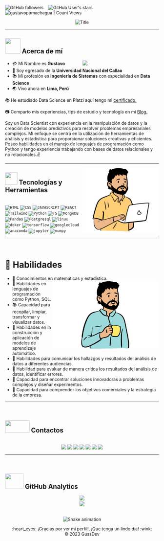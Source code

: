 <img alt="GitHub followers" src="https://img.shields.io/github/followers/gustavopumachagua?style=social"> &nbsp;&nbsp; <img alt="GitHub User's stars" src="https://img.shields.io/github/stars/gustavopumachagua?style=social"> &nbsp;&nbsp; <img alt="gustavopumachagua | Count Views" src="https://img.shields.io/github/watchers/gustavopumachagua/gustavopumachagua.svg" />

<div align="center">
  <img src="https://readme-typing-svg.herokuapp.com?font=Architects+Daughter&color=%FFD93D&size=50&center=true&vCenter=true&height=100&width=1000&lines=¡Hola!+Soy+Gustavo+Pumachagua+Perez+%3C3;¡Bienvenido+a+mi+Perfil!" alt="Title"></img>
</div>

***

## <img src="https://raw.githubusercontent.com/nixin72/nixin72/master/wave.gif" width="50px" height="50px"></img> Acerca de mí

- :credit_card: Mi Nombre es **Gustavo** <img src="./cat.gif" width="250" align="right"/>
- :school: Soy egresado de la **Universidad Nacional del Callao**
- :books: Mi profesión es **Ingeniería de Sistemas** con especialidad en **Data Science**
- :earth_asia: Vivo ahora en **Lima, Perú**

<div align="left">
<p>📚 He estudiado Data Science en Platzi aquí tengo mi  <a href="https://platzi.com/p/gustavopumachagua/" target="_blank">certificado.</a> </p>
<p>📷 Comparto mis experiencias, tips de estudio y tecnología en mi <a href="https://www.notion.so/gussdev/Apuntes-3abec46a55c04b92ba7ea40f0ab117ba" target="_blank"  rel="nofollow">Blog.</a></p>
</div>

<div align="left">
  <p >
Soy un Data Scientist con experiencia en la manipulación de datos y la creación de modelos predictivos para resolver problemas empresariales complejos. Mi enfoque se centra en la utilización de herramientas de análisis y estadística para proporcionar soluciones creativas y eficientes. Poseo habilidades en el manejo de lenguajes de programación como Python y tengo experiencia trabajando con bases de datos relacionales y no relacionales.✌
  </p>
</div>

***

<img alt="perfil-1" src="./perfil1.svg" align="right" width="250"/>

## <img src="https://media2.giphy.com/media/QssGEmpkyEOhBCb7e1/giphy.gif?cid=ecf05e47a0n3gi1bfqntqmob8g9aid1oyj2wr3ds3mg700bl&rid=giphy.gif" width="40px" height="40px"> Tecnologías y Herramientas
</br>
<div align="left">
<code><img width="40px" src="https://cdn.jsdelivr.net/gh/devicons/devicon/icons/html5/html5-original.svg" title = "HTML"/></code>
<code><img width="40px" src="https://cdn.jsdelivr.net/gh/devicons/devicon/icons/css3/css3-original.svg" title = "CSS"/></code>
<code><img width="40px" src="https://cdn.jsdelivr.net/gh/devicons/devicon/icons/javascript/javascript-original.svg" title = "JAVASCRIPT"/></code>
<code><img width="40px" src="https://cdn.jsdelivr.net/gh/devicons/devicon/icons/react/react-original.svg" title = "REACT"/></code>
<code><img width="40px" src="https://cdn.jsdelivr.net/gh/devicons/devicon/icons/tailwindcss/tailwindcss-plain.svg" title = "Tailwind"/></code>
<code><img width="40px" src="https://cdn.jsdelivr.net/gh/devicons/devicon/icons/python/python-original.svg" title = "Python"/></code>
<code><img width="40px" src="https://cdn.jsdelivr.net/gh/devicons/devicon/icons/typescript/typescript-original.svg" title = "TS"/></code>
<code><img width="40px" src="https://cdn.jsdelivr.net/gh/devicons/devicon/icons/mongodb/mongodb-original.svg" title = "MongoDB"/></code>
<code><img width="40px" src="https://cdn.jsdelivr.net/gh/devicons/devicon/icons/pandas/pandas-original.svg" title = "Pandas"/></code>
<code><img width="40px" src="https://cdn.jsdelivr.net/gh/devicons/devicon/icons/postgresql/postgresql-original.svg" title = "Postgresql"/></code>
<code><img width="40px" src="https://cdn.jsdelivr.net/gh/devicons/devicon/icons/linux/linux-original.svg" title = "linux"/></code>
<code><img width="40px" src="https://cdn.jsdelivr.net/gh/devicons/devicon/icons/docker/docker-original.svg" title = "doker"/></code>
<code><img width="40px" src="https://cdn.jsdelivr.net/gh/devicons/devicon/icons/tensorflow/tensorflow-original.svg" title = "tensorflow"/></code>
<code><img width="40px" src="https://cdn.jsdelivr.net/gh/devicons/devicon/icons/googlecloud/googlecloud-original.svg" title = "googlecloud"/></code>
<code><img width="40px" src="https://cdn.jsdelivr.net/gh/devicons/devicon/icons/anaconda/anaconda-original.svg" title = "anaconda"/></code>
<code><img width="40px" src="https://cdn.jsdelivr.net/gh/devicons/devicon/icons/jupyter/jupyter-original-wordmark.svg" title = "jupyter"/></code>
<code><img width="40px" src="https://cdn.jsdelivr.net/gh/devicons/devicon/icons/numpy/numpy-original.svg" title = "numpy"/></code>
</div>

***

</br>

# **📜 Habilidades**


- 📔 Conocimientos en matemáticas y estadística. <img src="./perfil2.svg" width="350" align="right"/>
- 📗 Habilidades en lenguajes de programación como Python, SQL.
- 📚 Capacidad para recopilar, limpiar, transformar y visualizar datos.
- 📙 Habilidades en la construcción y aplicación de modelos de aprendizaje automático.
- 📓 Habilidades para comunicar los hallazgos y resultados del análisis de datos a diferentes audiencias.
- 📑 Habilidad para evaluar de manera crítica los resultados del análisis de datos, identificar errores.
- 📃 Capacidad para encontrar soluciones innovadoras a problemas complejos y diseñar experimentos.
- 📖 Capacidad para comprender los objetivos comerciales y la estrategia de la empresa.

***

</br>

## <img src='https://raw.githubusercontent.com/ShahriarShafin/ShahriarShafin/main/Assets/handshake.gif' width="80px" height="40px"> **Contactos**
</br>
<div align="center">
<a href="https://www.instagram.com/guss.dev/" target="_blank"><img src="https://img.shields.io/badge/-Instagram-%23E4405F?style=for-the-badge&logo=instagram&logoColor=white" target="_blank"></a>
<a href = "mailto:rpumachaguahuertas@gmail.com"><img src="https://img.shields.io/badge/-Gmail-%23333?style=for-the-badge&logo=gmail&logoColor=white" target="_blank"></a>
<a href="https://twitter.com/Gussdev" target="_blank"><img src="https://img.shields.io/badge/Twitter-1DA1F2?style=for-the-badge&logo=twitter&logoColor=white" target="_blank"></a>
<a href="https://gusscode.vercel.app/" target="_blank"><img src="https://img.shields.io/badge/website-000000?style=for-the-badge&logo=About.me&logoColor=white" target="_blank"></a>
<a href="https://www.kaggle.com/gussdev" target="_blank"><img src="https://img.shields.io/badge/Kaggle-20BEFF?style=for-the-badge&logo=Kaggle&logoColor=white" target="_blank"></a>
<a href="https://open.spotify.com/user/12158138688?si=bd4531f86ea34cc5" target="_blank"><img src="https://img.shields.io/badge/Spotify-1ED760?&style=for-the-badge&logo=spotify&logoColor=white" target="_blank"></a>
<a href="https://www.notion.so/gussdev/Apuntes-3abec46a55c04b92ba7ea40f0ab117ba" target="_blank"><img src="https://img.shields.io/badge/Notion-000000?style=for-the-badge&logo=notion&logoColor=white" target="_blank"></a>

</div>

---

</br>

## <img src="https://media0.giphy.com/media/cNZqrH5IzOG0xrlWks/giphy.gif?cid=ecf05e47map255q427en9uprqc1sb0unjq5k4fnqg5pmhhs4&rid=giphy.gif&ct=s" width="60px" height="50px"> **GitHub Analytics**

<div align="center">
<a href="https://github.com/gustavopumachagua">
  <img height="180em" src="https://github-readme-stats-eight-theta.vercel.app/api?username=gustavopumachagua&show_icons=true&theme=algolia&include_all_commits=true&count_private=true"/>
  </br>
  <img height="180em" src="https://github-readme-stats-eight-theta.vercel.app/api/top-langs/?username=gustavopumachagua&layout=compact&langs_count=8&theme=algolia"/>
</a>
</div>

</br>
<div align="center">

![Snake animation](https://github.com/danielbped/danielbped/blob/output/github-contribution-grid-snake.svg)

</div>

<div align="center">
  :heart_eyes: ¡Gracias por ver mi perfil!, ¡Que tenga un lindo día! :wink: <br/>
  &copy; 2023 GussDev
</div>
